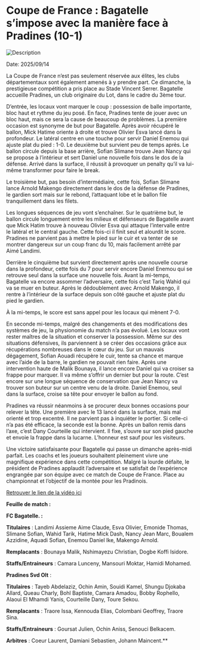 # **Coupe de France : Bagatelle s’impose avec la manière face à Pradines (10-1)**

![Description](images/victoire_saint_jean.jpeg)

Date: 2025/09/14

La Coupe de France n’est pas seulement réservée aux élites, les clubs départementaux sont également amenés à y prendre part. Ce dimanche, la prestigieuse compétition a pris place au Stade Vincent Serrer. Bagatelle accueille Pradines, un club originaire du Lot, dans le cadre du 3ème tour.

D’entrée, les locaux vont marquer le coup : possession de balle importante, bloc haut et rythme du jeu posé. En face, Pradines tente de jouer avec un bloc haut, mais ce sera la cause de beaucoup de problèmes. La première occasion est synonyme de but pour Bagatelle. Après avoir récupéré le ballon, Mick Hatime oriente à droite et trouve Olivier Esva lancé dans la profondeur. Le latéral centre en une touche pour servir Daniel Enemou qui ajuste plat du pied : 1-0. Le deuxième but survient peu de temps après. Le ballon circule depuis la base arrière, Sofian Slimane trouve Jean Nancy qui se propose à l’intérieur et sert Daniel une nouvelle fois dans le dos de la défense. Arrivé dans la surface, il réussit à provoquer un penalty qu’il va lui-même transformer pour faire le break.

Le troisième but, pas besoin d’intermédiaire, cette fois, Sofian Slimane lance Arnold Makengo directement dans le dos de la défense de Pradines, le gardien sort mais sur le rebond, l’attaquant lobe et le ballon file tranquillement dans les filets.

Les longues séquences de jeu vont s’enchaîner. Sur le quatrième but, le ballon circule longuement entre les milieux et défenseurs de Bagatelle avant que Mick Hatim trouve à nouveau Olivier Esva qui attaque l’intervalle entre le latéral et le central gauche. Cette fois-ci il finit seul et alourdit le score. Pradines ne parvient pas à mettre le pied sur le cuir et va tenter de se montrer dangereux sur un coup franc du 10, mais facilement arrêté par Aimé Landimi.

Derrière le cinquième but survient directement après une nouvelle course dans la profondeur, cette fois du 7 pour servir encore Daniel Enemou qui se retrouve seul dans la surface une nouvelle fois. Avant la mi-temps, Bagatelle va encore assommer l’adversaire, cette fois c’est Tariq Wahid qui va se muer en buteur. Après le dédoublement avec Arnold Makengo, il rentre à l’intérieur de la surface depuis son côté gauche et ajuste plat du pied le gardien.

À la mi-temps, le score est sans appel pour les locaux qui mènent 7-0.

En seconde mi-temps, malgré des changements et des modifications des systèmes de jeu, la physionomie du match n’a pas évolué. Les locaux vont rester maîtres de la situation et conserver la possession. Même sur des situations défensives, ils parviennent à se créer des occasions grâce aux récupérations nombreuses dans le cœur du jeu. Sur un mauvais dégagement, Sofian Aouadi récupère le cuir, tente sa chance et marque avec l’aide de la barre, le gardien ne pouvait rien faire. Après une intervention haute de Malik Bounaya, il lance encore Daniel qui va croiser sa frappe pour marquer. Il va même s’offrir un dernier but pour la route. C’est encore sur une longue séquence de conservation que Jean Nancy va trouver son buteur sur un centre venu de la droite. Daniel Enemou, seul dans la surface, croise sa tête pour envoyer le ballon au fond.

Pradines va réussir néanmoins à se procurer deux bonnes occasions pour relever la tête. Une première avec le 13 lancé dans la surface, mais mal orienté et trop excentré. Il ne parvient pas à inquiéter le portier. Si celle-ci n’a pas été efficace, la seconde est la bonne. Après un ballon remis dans l’axe, c’est Dany Courteille qui intervient. Il fixe, s’ouvre sur son pied gauche et envoie la frappe dans la lucarne. L’honneur est sauf pour les visiteurs.

Une victoire satisfaisante pour Bagatelle qui passe un dimanche après-midi parfait. Les coachs et les joueurs souhaitent pleinement vivre une magnifique expérience dans cette compétition. Malgré la lourde défaite, le président de Pradines applaudit l’adversaire et se satisfait de l’expérience engrangée par son équipe avec ce match de Coupe de France. Place au championnat et l’objectif de la montée pour les Pradinois.

[Retrouver le lien de la vidéo ici](https://www.youtube.com/watch?v=Yi0kLtAUefM)

**Feuille de match :**

**FC Bagatelle. :**

**Titulaires** : Landimi Assieme Aime Claude, Esva Olivier, Emonide Thomas, Slimane Sofian, Wahid Tarik, Hatime Mick Dash, Nancy Jean Marc, Boualem Azzidine, Aquadi Sofian, Enemou Daniel Ike, Makengo Arnold.

**Remplacants** : Bounaya Malik, Nshimayezu Christian, Dogbe Koffi Isidore.

**Staffs/Entraineurs** : Camara Lunceny, Mansouri Moktar, Hamidi Mohamed.

**Pradines Svd Olt** :

**Titulaires** : Tayeb Abdelaziz, Ochin Amin, Souidi Kamel, Shungu Djokaba Allard, Queau Charly, Bohl Baptiste, Camara Amadou, Bobby Rophello, Alaoui El Mhamdi Yanis, Courteille Dany, Toure Sekou.

**Remplacants** : Traore Issa, Kennouda Elias, Colombani Geoffrey, Traore Sina.

**Staffs/Entraineurs** : Goursat Julien, Ochin Aniss, Senouci Belkacem.

**Arbitres** : Coeur Laurent, Damiani Sebastien, Johann Maincent.**
